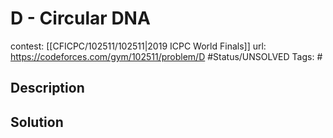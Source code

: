 # D - Circular DNA

contest: [[CFICPC/102511/102511|2019 ICPC World Finals]]
url: https://codeforces.com/gym/102511/problem/D
#Status/UNSOLVED
Tags: #

## Description

## Solution

